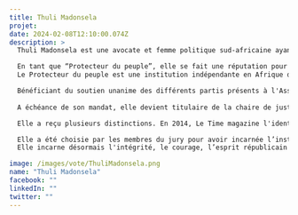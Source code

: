 ```yaml
---
title: Thuli Madonsela
projet: 
date: 2024-02-08T12:10:00.074Z
description: >
  Thuli Madonsela est une avocate et femme politique sud-africaine ayant participé à la rédaction de la Constitution dans les années 1990. Le 19 octobre 2009, elle est nommée médiatrice de la République (Protecteur du peuple) par le président Jacob Zuma (président du 9 mai 2009 au 14 février 2018) pour un mandat de sept ans non renouvelable du 19 octobre 2009 au 14 octobre 2016.  

  En tant que “Protecteur du peuple”, elle se fait une réputation pour  son intégrité, son courage et son engagement en faveur de la justice et de la responsabilisation politique, notamment dans l'affaire Nkandla (2011-2012), où elle a dénoncé les dépenses excessives du président Jacob Zuma. Sa réputation de combattante contre la corruption fait d'elle une figure emblématique de la défense des droits humains et de la bonne gouvernance en Afrique du Sud et au-delà.
  Le Protecteur du peuple est une institution indépendante en Afrique du Sud qui joue un rôle essentiel pour la protection des droits des citoyens et la promotion de la bonne gouvernance, en surveillant l'administration publique et en enquêtant sur les plaintes des citoyens concernant l'abus de pouvoir, la corruption et la mauvaise gestion. 

  Bénéficiant du soutien unanime des différents partis présents à l'Assemblée nationale, Thuli Madonsela, "Madame anticorruption", en raison de son courage, de sa pugnacité et de la précision de ses enquêtes, est devenue le pire cauchemar du chef de l’État Jacob Zuma .   
  
  A échéance de son mandat, elle devient titulaire de la chaire de justice sociale à la faculté de droit de l'Université de Stellenbosch, en Afrique du Sud, poste qu’elle occupe toujours. 

  Elle a reçu plusieurs distinctions. En 2014, Le Time magazine l'identifie parmi les 100 personnalités les plus influentes dans le monde. En 2015, Elle est faite Doctor of Laws honoris causa de l'université de Fort Hare et de l'université de Stellenbosch. 

  Elle a été choisie par les membres du jury pour avoir incarnée l’institutionnalisation de la bonne Gouvernance. L’article 32 de la CADEG stipule que “Les Etats parties prennent les mesures nécessaires en vue d’institutionnaliser la bonne gouvernance politique”. Tandis que l’Article 13 de la CADEG stipule que “Les Etats parties prennent les mesures pour établir et maintenir un dialogue politique et social, ainsi que la transparence et la confiance entre les dirigeants politiques et les populations en vue de consolider la démocratie et la paix.”
  Elle incarne désormais l'intégrité, le courage, l’esprit républicain et la lutte contre la corruption. 

image: /images/vote/ThuliMadonsela.png
name: "Thuli Madonsela"
facebook: ""
linkedIn: ""
twitter: ""
---
```

